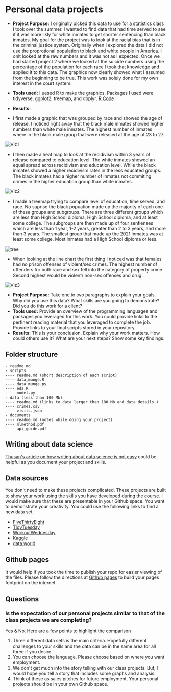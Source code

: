 # Personal data projects
- __Project Purpose:__ I originally picked this data to use for a statistics class I took over the summer. I wanted to find data that had time served to see if it was more likly for white inmates to get shorter sentencing than black inmates. My goal for the project was to look at the racial bias that is in the criminal justice system. Originally when I explored the data I did not use the proprotional population to black and white people in America. I onlt looked at the raw numbers and it was not as I expected. Once we had started project 2 where we looked at the suicide numbers using the percentage of the population for each race I took that knowledge and applied it to this data. The graphics now clearly showed what I assumed from the beginning to be true. This work was solely done for my own interest in the court system. 


- __Tools used:__ I uesed R to make the graphics. Packages I used were tidyverse, ggplot2, treemap, and dbplyr. [R Code](https://github.com/christiangallagher/Recidivism_Gallagher-R/blob/6c1e0cb636409e65ecfbae6e1bd8f30eb4dcc0c8/scripts/Recidivism-Gallagher.R)


- __Results:__ 
- I first made a graphic that was grouped by race and showed the age of release. I noticed right away that the black male inmates showed higher numbers than white male inmates. The highest number of inmates where in the black male group that were released at the age of 23 to 27. 

![Viz1](https://user-images.githubusercontent.com/89158977/145720296-1bd9dc66-95bf-4b17-a26c-6caf3445e8e9.png)

- I then made a heat map to look at the recidivism within 3 years of release compared to education level. The white inmates showed an equal spread across recidivism and education level. While the black inmates showed a higher recidivism rates in the less educated groups. The black inmates had a higher number of inmates not commiting crimes in the higher education group than white inmates.  

![Viz2](https://user-images.githubusercontent.com/89158977/145720681-0b3bef04-5f54-4702-9a39-2bc3db02cbdd.png)

- I made a treemap trying to compare level of education, time served, and race. No suprise the black popuation made up the majority of each one of these groups and subgroups. There are three different groups which are less than High School diploma, High School diploma, and at least some college. The subgroups are then made up of four sentienses which are less than 1 year, 1-2 years, greater than 2 to 3 years, and more than 3 years. The smallest group that made up the 2021 inmates was at least some college. Most inmates had a High School diploma or less. 

![tree](https://user-images.githubusercontent.com/89158977/145725573-ab078a9f-4706-4919-838c-0136a21301fe.png)

- When looking at the line chart the first thing I noticed was that females had no prison offenses of violent/sex crimes. The highest number of offenders for both race and sex fell into the category of property crime. Second highest would be violent/ non-sex offenses and drug. 

![Viz3](https://user-images.githubusercontent.com/89158977/145727729-7cc725d1-85bf-4cc8-869b-78f4512a421c.png)


- __Project Purpose:__ Take one to two paragraphs to explain your goals.  Why did you use this data? What skills are you going to demonstrate? Did you do this work for a client? 
- __Tools used:__ Provide an overview of the programming languages and packages you leveraged for this work.  You could provide links to the pertinent reading material that you leveraged to complete the job. Provide links to your final scripts stored in your repository.
- __Results:__ This is your conclusion.  Explain why your work matters.  How could others use it?  What are your next steps? Show some key findings.

## Folder structure

```
- readme.md
- scripts
---- readme.md (short description of each script)
---- data_munge.R
---- data_munge.py
---- eda.R
---- model.py
- data (less than 100 Mb)
---- readme.md (links to data larger than 100 Mb and data details.)
---- crimes.csv
---- visits.json
- documents
---- readme.md (notes while doing your project)
---- mlmethod.pdf
---- api_guide.pdf
```

## Writing about data science

[Thusan's article on how writing about data science is not easy](https://towardsdatascience.com/lets-admit-it-writing-about-data-science-is-not-easy-37a376777d36) could be helpful as you document your project and skills.

## Data sources

You don't need to make these projects complicated. These projects are built to show your work using the skills you have developed during the course. I would make sure that these are presentable in your Github space. You want to demonstrate your creativity. You could use the following links to find a new data set. 

- [FiveThirtyEight](https://github.com/fivethirtyeight/data)
- [TidyTuesday](https://github.com/rfordatascience/tidytuesday)
- [WorkoutWednesday](http://www.workout-wednesday.com/)
- [Kaggle](https://www.kaggle.com/datasets)
- [data.world](https://data.world/search?context=community&entryTypeLabel=dataset&q=free+data&type=all)

## Github pages

It would help if you took the time to publish your repo for easier viewing of the files.  Please follow the directions at [Github pages](https://pages.github.com/) to build your pages footprint on the internet.

## Questions

### Is the expectation of our personal projects similar to that of the class projects we are completing?

Yes & No. Here are a few points to highlight the comparison

1. Three different data sets is the main criteria. Hopefully different challenges to your skills and the data can be in the same area for all three if you desire.
2. You can choose the language. Please choose based on where you want employment.
3. We don't get much into the story telling with our class projects.  But, I would hope you tell a story that includes some graphs and analysis.
4. Think of these as sales pitches for future employment. Your personal projects should be in your own Github space.
